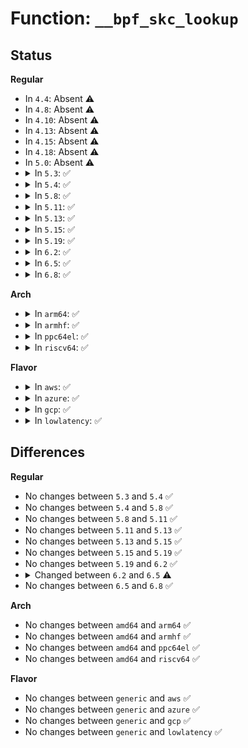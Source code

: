 # Function: <code>__bpf_skc_lookup</code>

## Status
<b>Regular</b>
<ul>
<li>
In <code>4.4</code>: Absent ⚠️
</li>
<li>
In <code>4.8</code>: Absent ⚠️
</li>
<li>
In <code>4.10</code>: Absent ⚠️
</li>
<li>
In <code>4.13</code>: Absent ⚠️
</li>
<li>
In <code>4.15</code>: Absent ⚠️
</li>
<li>
In <code>4.18</code>: Absent ⚠️
</li>
<li>
In <code>5.0</code>: Absent ⚠️
</li>
<li>
<details>
<summary>In <code>5.3</code>: ✅</summary>

```c
struct sock *__bpf_skc_lookup(struct sk_buff *skb, struct bpf_sock_tuple *tuple, u32 len, struct net *caller_net, u32 ifindex, u8 proto, u64 netns_id, u64 flags);
```

**Collision:** Unique Static

**Inline:** No

**Transformation:** False

**Instances:**

```
In net/core/filter.c (ffffffff81926d20)
Location: net/core/filter.c:5249
Inline: False
Direct callers:
  - net/core/filter.c:bpf_sock_addr_skc_lookup_tcp
  - net/core/filter.c:bpf_xdp_skc_lookup_tcp
  - net/core/filter.c:bpf_skc_lookup_tcp
  - net/core/filter.c:bpf_sk_lookup
```
**Symbols:**

```
ffffffff81926d20-ffffffff81926e61: __bpf_skc_lookup (STB_LOCAL)
```
</details>
</li>
<li>
<details>
<summary>In <code>5.4</code>: ✅</summary>

```c
struct sock *__bpf_skc_lookup(struct sk_buff *skb, struct bpf_sock_tuple *tuple, u32 len, struct net *caller_net, u32 ifindex, u8 proto, u64 netns_id, u64 flags);
```

**Collision:** Unique Static

**Inline:** No

**Transformation:** False

**Instances:**

```
In net/core/filter.c (ffffffff819593e0)
Location: net/core/filter.c:5258
Inline: False
Direct callers:
  - net/core/filter.c:bpf_sock_addr_skc_lookup_tcp
  - net/core/filter.c:bpf_xdp_skc_lookup_tcp
  - net/core/filter.c:bpf_skc_lookup_tcp
  - net/core/filter.c:bpf_sk_lookup
```
**Symbols:**

```
ffffffff819593e0-ffffffff81959521: __bpf_skc_lookup (STB_LOCAL)
```
</details>
</li>
<li>
<details>
<summary>In <code>5.8</code>: ✅</summary>

```c
struct sock *__bpf_skc_lookup(struct sk_buff *skb, struct bpf_sock_tuple *tuple, u32 len, struct net *caller_net, u32 ifindex, u8 proto, u64 netns_id, u64 flags);
```

**Collision:** Unique Static

**Inline:** No

**Transformation:** False

**Instances:**

```
In net/core/filter.c (ffffffff81a2e260)
Location: net/core/filter.c:5385
Inline: False
Direct callers:
  - net/core/filter.c:bpf_sock_addr_sk_lookup_udp
  - net/core/filter.c:bpf_sock_addr_sk_lookup_tcp
  - net/core/filter.c:bpf_sock_addr_skc_lookup_tcp
  - net/core/filter.c:bpf_xdp_sk_lookup_tcp
  - net/core/filter.c:bpf_xdp_skc_lookup_tcp
  - net/core/filter.c:bpf_xdp_sk_lookup_udp
  - net/core/filter.c:bpf_sk_lookup_udp
  - net/core/filter.c:bpf_sk_lookup_tcp
  - net/core/filter.c:bpf_skc_lookup_tcp
```
**Symbols:**

```
ffffffff81a2e260-ffffffff81a2e3dc: __bpf_skc_lookup (STB_LOCAL)
```
</details>
</li>
<li>
<details>
<summary>In <code>5.11</code>: ✅</summary>

```c
struct sock *__bpf_skc_lookup(struct sk_buff *skb, struct bpf_sock_tuple *tuple, u32 len, struct net *caller_net, u32 ifindex, u8 proto, u64 netns_id, u64 flags);
```

**Collision:** Unique Static

**Inline:** No

**Transformation:** False

**Instances:**

```
In net/core/filter.c (ffffffff81a2f7c0)
Location: net/core/filter.c:5937
Inline: False
Direct callers:
  - net/core/filter.c:bpf_sock_addr_sk_lookup_udp
  - net/core/filter.c:bpf_sock_addr_sk_lookup_tcp
  - net/core/filter.c:bpf_sock_addr_skc_lookup_tcp
  - net/core/filter.c:bpf_xdp_sk_lookup_tcp
  - net/core/filter.c:bpf_xdp_skc_lookup_tcp
  - net/core/filter.c:bpf_xdp_sk_lookup_udp
  - net/core/filter.c:bpf_sk_lookup_udp
  - net/core/filter.c:bpf_sk_lookup_tcp
  - net/core/filter.c:bpf_skc_lookup_tcp
```
**Symbols:**

```
ffffffff81a2f7c0-ffffffff81a2f942: __bpf_skc_lookup (STB_LOCAL)
```
</details>
</li>
<li>
<details>
<summary>In <code>5.13</code>: ✅</summary>

```c
struct sock *__bpf_skc_lookup(struct sk_buff *skb, struct bpf_sock_tuple *tuple, u32 len, struct net *caller_net, u32 ifindex, u8 proto, u64 netns_id, u64 flags);
```

**Collision:** Unique Static

**Inline:** No

**Transformation:** False

**Instances:**

```
In net/core/filter.c (ffffffff81a168a0)
Location: net/core/filter.c:6039
Inline: False
Direct callers:
  - net/core/filter.c:bpf_sock_addr_sk_lookup_udp
  - net/core/filter.c:bpf_sock_addr_sk_lookup_tcp
  - net/core/filter.c:bpf_sock_addr_skc_lookup_tcp
  - net/core/filter.c:bpf_xdp_sk_lookup_tcp
  - net/core/filter.c:bpf_xdp_skc_lookup_tcp
  - net/core/filter.c:bpf_xdp_sk_lookup_udp
  - net/core/filter.c:bpf_sk_lookup_udp
  - net/core/filter.c:bpf_sk_lookup_tcp
  - net/core/filter.c:bpf_skc_lookup_tcp
```
**Symbols:**

```
ffffffff81a168a0-ffffffff81a16a21: __bpf_skc_lookup (STB_LOCAL)
```
</details>
</li>
<li>
<details>
<summary>In <code>5.15</code>: ✅</summary>

```c
struct sock *__bpf_skc_lookup(struct sk_buff *skb, struct bpf_sock_tuple *tuple, u32 len, struct net *caller_net, u32 ifindex, u8 proto, u64 netns_id, u64 flags);
```

**Collision:** Unique Static

**Inline:** No

**Transformation:** False

**Instances:**

```
In net/core/filter.c (ffffffff81ac7ea0)
Location: net/core/filter.c:6163
Inline: False
Direct callers:
  - net/core/filter.c:bpf_sock_addr_sk_lookup_udp
  - net/core/filter.c:bpf_sock_addr_sk_lookup_tcp
  - net/core/filter.c:bpf_sock_addr_skc_lookup_tcp
  - net/core/filter.c:bpf_xdp_sk_lookup_tcp
  - net/core/filter.c:bpf_xdp_skc_lookup_tcp
  - net/core/filter.c:bpf_xdp_sk_lookup_udp
  - net/core/filter.c:bpf_sk_lookup_udp
  - net/core/filter.c:bpf_sk_lookup_tcp
  - net/core/filter.c:bpf_skc_lookup_tcp
```
**Symbols:**

```
ffffffff81ac7ea0-ffffffff81ac8021: __bpf_skc_lookup (STB_LOCAL)
```
</details>
</li>
<li>
<details>
<summary>In <code>5.19</code>: ✅</summary>

```c
struct sock *__bpf_skc_lookup(struct sk_buff *skb, struct bpf_sock_tuple *tuple, u32 len, struct net *caller_net, u32 ifindex, u8 proto, u64 netns_id, u64 flags);
```

**Collision:** Unique Static

**Inline:** No

**Transformation:** False

**Instances:**

```
In net/core/filter.c (ffffffff81c45550)
Location: net/core/filter.c:6471
Inline: False
Direct callers:
  - net/core/filter.c:bpf_sock_addr_skc_lookup_tcp
  - net/core/filter.c:bpf_xdp_skc_lookup_tcp
  - net/core/filter.c:bpf_skc_lookup_tcp
  - net/core/filter.c:bpf_sk_lookup
```
**Symbols:**

```
ffffffff81c45550-ffffffff81c4576e: __bpf_skc_lookup (STB_LOCAL)
```
</details>
</li>
<li>
<details>
<summary>In <code>6.2</code>: ✅</summary>

```c
struct sock *__bpf_skc_lookup(struct sk_buff *skb, struct bpf_sock_tuple *tuple, u32 len, struct net *caller_net, u32 ifindex, u8 proto, u64 netns_id, u64 flags);
```

**Collision:** Unique Static

**Inline:** No

**Transformation:** False

**Instances:**

```
In net/core/filter.c (ffffffff81df96c0)
Location: net/core/filter.c:6484
Inline: False
Direct callers:
  - net/core/filter.c:bpf_sock_addr_skc_lookup_tcp
  - net/core/filter.c:bpf_xdp_skc_lookup_tcp
  - net/core/filter.c:bpf_skc_lookup_tcp
  - net/core/filter.c:bpf_sk_lookup
```
**Symbols:**

```
ffffffff81df96c0-ffffffff81df98de: __bpf_skc_lookup (STB_LOCAL)
```
</details>
</li>
<li>
<details>
<summary>In <code>6.5</code>: ✅</summary>

```c
struct sock *__bpf_skc_lookup(struct sk_buff *skb, struct bpf_sock_tuple *tuple, u32 len, struct net *caller_net, u32 ifindex, u8 proto, u64 netns_id, u64 flags, int sdif);
```

**Collision:** Unique Static

**Inline:** No

**Transformation:** False

**Instances:**

```
In net/core/filter.c (ffffffff81e6b040)
Location: net/core/filter.c:6563
Inline: False
Direct callers:
  - net/core/filter.c:bpf_sock_addr_skc_lookup_tcp
  - net/core/filter.c:bpf_xdp_skc_lookup_tcp
  - net/core/filter.c:bpf_tc_skc_lookup_tcp
  - net/core/filter.c:bpf_skc_lookup_tcp
  - net/core/filter.c:bpf_sk_lookup
  - net/core/filter.c:__bpf_sk_lookup
```
**Symbols:**

```
ffffffff81e6b040-ffffffff81e6b269: __bpf_skc_lookup (STB_LOCAL)
```
</details>
</li>
<li>
<details>
<summary>In <code>6.8</code>: ✅</summary>

```c
struct sock *__bpf_skc_lookup(struct sk_buff *skb, struct bpf_sock_tuple *tuple, u32 len, struct net *caller_net, u32 ifindex, u8 proto, u64 netns_id, u64 flags, int sdif);
```

**Collision:** Unique Static

**Inline:** No

**Transformation:** False

**Instances:**

```
In net/core/filter.c (ffffffff81f29fd0)
Location: net/core/filter.c:6653
Inline: False
Direct callers:
  - net/core/filter.c:bpf_sock_addr_skc_lookup_tcp
  - net/core/filter.c:bpf_xdp_skc_lookup_tcp
  - net/core/filter.c:bpf_tc_skc_lookup_tcp
  - net/core/filter.c:bpf_skc_lookup_tcp
  - net/core/filter.c:bpf_sk_lookup
  - net/core/filter.c:__bpf_sk_lookup
```
**Symbols:**

```
ffffffff81f29fd0-ffffffff81f2a1f9: __bpf_skc_lookup (STB_LOCAL)
```
</details>
</li>
</ul>
<b>Arch</b>
<ul>
<li>
<details>
<summary>In <code>arm64</code>: ✅</summary>

```c
struct sock *__bpf_skc_lookup(struct sk_buff *skb, struct bpf_sock_tuple *tuple, u32 len, struct net *caller_net, u32 ifindex, u8 proto, u64 netns_id, u64 flags);
```

**Collision:** Unique Static

**Inline:** No

**Transformation:** False

**Instances:**

```
In net/core/filter.c (ffff800010bfa8a8)
Location: net/core/filter.c:5258
Inline: False
Direct callers:
  - net/core/filter.c:bpf_sock_addr_skc_lookup_tcp
  - net/core/filter.c:bpf_xdp_skc_lookup_tcp
  - net/core/filter.c:bpf_skc_lookup_tcp
  - net/core/filter.c:bpf_sk_lookup
```
**Symbols:**

```
ffff800010bfa8a8-ffff800010bfaa4c: __bpf_skc_lookup (STB_LOCAL)
```
</details>
</li>
<li>
<details>
<summary>In <code>armhf</code>: ✅</summary>

```c
struct sock *__bpf_skc_lookup(struct sk_buff *skb, struct bpf_sock_tuple *tuple, u32 len, struct net *caller_net, u32 ifindex, u8 proto, u64 netns_id, u64 flags);
```

**Collision:** Unique Static

**Inline:** No

**Transformation:** False

**Instances:**

```
In net/core/filter.c (c0d14388)
Location: net/core/filter.c:5258
Inline: False
Direct callers:
  - net/core/filter.c:bpf_sock_addr_skc_lookup_tcp
  - net/core/filter.c:bpf_xdp_skc_lookup_tcp
  - net/core/filter.c:bpf_skc_lookup_tcp
  - net/core/filter.c:bpf_sk_lookup
```
**Symbols:**

```
c0d14388-c0d1452c: __bpf_skc_lookup (STB_LOCAL)
```
</details>
</li>
<li>
<details>
<summary>In <code>ppc64el</code>: ✅</summary>

```c
struct sock *__bpf_skc_lookup(struct sk_buff *skb, struct bpf_sock_tuple *tuple, u32 len, struct net *caller_net, u32 ifindex, u8 proto, u64 netns_id, u64 flags);
```

**Collision:** Unique Static

**Inline:** No

**Transformation:** False

**Instances:**

```
In net/core/filter.c (c000000000ce2cd0)
Location: net/core/filter.c:5258
Inline: False
Direct callers:
  - net/core/filter.c:bpf_sock_addr_skc_lookup_tcp
  - net/core/filter.c:bpf_xdp_skc_lookup_tcp
  - net/core/filter.c:bpf_skc_lookup_tcp
  - net/core/filter.c:bpf_skc_lookup_tcp
  - net/core/filter.c:bpf_sk_lookup
```
**Symbols:**

```
c000000000ce2cd0-c000000000ce2ec8: __bpf_skc_lookup (STB_LOCAL)
```
</details>
</li>
<li>
<details>
<summary>In <code>riscv64</code>: ✅</summary>

```c
struct sock *__bpf_skc_lookup(struct sk_buff *skb, struct bpf_sock_tuple *tuple, u32 len, struct net *caller_net, u32 ifindex, u8 proto, u64 netns_id, u64 flags);
```

**Collision:** Unique Static

**Inline:** No

**Transformation:** False

**Instances:**

```
In net/core/filter.c (ffffffe00077c5ae)
Location: net/core/filter.c:5258
Inline: False
Direct callers:
  - net/core/filter.c:bpf_sock_addr_skc_lookup_tcp
  - net/core/filter.c:bpf_xdp_skc_lookup_tcp
  - net/core/filter.c:bpf_skc_lookup_tcp
  - net/core/filter.c:bpf_sk_lookup
```
**Symbols:**

```
ffffffe00077c5ae-ffffffe00077c6ba: __bpf_skc_lookup (STB_LOCAL)
```
</details>
</li>
</ul>
<b>Flavor</b>
<ul>
<li>
<details>
<summary>In <code>aws</code>: ✅</summary>

```c
struct sock *__bpf_skc_lookup(struct sk_buff *skb, struct bpf_sock_tuple *tuple, u32 len, struct net *caller_net, u32 ifindex, u8 proto, u64 netns_id, u64 flags);
```

**Collision:** Unique Static

**Inline:** No

**Transformation:** False

**Instances:**

```
In net/core/filter.c (ffffffff818f93b0)
Location: net/core/filter.c:5258
Inline: False
Direct callers:
  - net/core/filter.c:bpf_sock_addr_skc_lookup_tcp
  - net/core/filter.c:bpf_xdp_skc_lookup_tcp
  - net/core/filter.c:bpf_skc_lookup_tcp
  - net/core/filter.c:bpf_sk_lookup
```
**Symbols:**

```
ffffffff818f93b0-ffffffff818f94f1: __bpf_skc_lookup (STB_LOCAL)
```
</details>
</li>
<li>
<details>
<summary>In <code>azure</code>: ✅</summary>

```c
struct sock *__bpf_skc_lookup(struct sk_buff *skb, struct bpf_sock_tuple *tuple, u32 len, struct net *caller_net, u32 ifindex, u8 proto, u64 netns_id, u64 flags);
```

**Collision:** Unique Static

**Inline:** No

**Transformation:** False

**Instances:**

```
In net/core/filter.c (ffffffff818b31e0)
Location: net/core/filter.c:5258
Inline: False
Direct callers:
  - net/core/filter.c:bpf_sock_addr_skc_lookup_tcp
  - net/core/filter.c:bpf_xdp_skc_lookup_tcp
  - net/core/filter.c:bpf_skc_lookup_tcp
  - net/core/filter.c:bpf_sk_lookup
```
**Symbols:**

```
ffffffff818b31e0-ffffffff818b3321: __bpf_skc_lookup (STB_LOCAL)
```
</details>
</li>
<li>
<details>
<summary>In <code>gcp</code>: ✅</summary>

```c
struct sock *__bpf_skc_lookup(struct sk_buff *skb, struct bpf_sock_tuple *tuple, u32 len, struct net *caller_net, u32 ifindex, u8 proto, u64 netns_id, u64 flags);
```

**Collision:** Unique Static

**Inline:** No

**Transformation:** False

**Instances:**

```
In net/core/filter.c (ffffffff8194a3e0)
Location: net/core/filter.c:5258
Inline: False
Direct callers:
  - net/core/filter.c:bpf_sock_addr_skc_lookup_tcp
  - net/core/filter.c:bpf_xdp_skc_lookup_tcp
  - net/core/filter.c:bpf_skc_lookup_tcp
  - net/core/filter.c:bpf_sk_lookup
```
**Symbols:**

```
ffffffff8194a3e0-ffffffff8194a521: __bpf_skc_lookup (STB_LOCAL)
```
</details>
</li>
<li>
<details>
<summary>In <code>lowlatency</code>: ✅</summary>

```c
struct sock *__bpf_skc_lookup(struct sk_buff *skb, struct bpf_sock_tuple *tuple, u32 len, struct net *caller_net, u32 ifindex, u8 proto, u64 netns_id, u64 flags);
```

**Collision:** Unique Static

**Inline:** No

**Transformation:** False

**Instances:**

```
In net/core/filter.c (ffffffff8196bcf0)
Location: net/core/filter.c:5258
Inline: False
Direct callers:
  - net/core/filter.c:bpf_sock_addr_skc_lookup_tcp
  - net/core/filter.c:bpf_xdp_skc_lookup_tcp
  - net/core/filter.c:bpf_skc_lookup_tcp
  - net/core/filter.c:bpf_sk_lookup
```
**Symbols:**

```
ffffffff8196bcf0-ffffffff8196be31: __bpf_skc_lookup (STB_LOCAL)
```
</details>
</li>
</ul>

## Differences
<b>Regular</b>
<ul>
<li>
No changes between <code>5.3</code> and <code>5.4</code> ✅
</li>
<li>
No changes between <code>5.4</code> and <code>5.8</code> ✅
</li>
<li>
No changes between <code>5.8</code> and <code>5.11</code> ✅
</li>
<li>
No changes between <code>5.11</code> and <code>5.13</code> ✅
</li>
<li>
No changes between <code>5.13</code> and <code>5.15</code> ✅
</li>
<li>
No changes between <code>5.15</code> and <code>5.19</code> ✅
</li>
<li>
No changes between <code>5.19</code> and <code>6.2</code> ✅
</li>
<li>
<details>
<summary>Changed between <code>6.2</code> and <code>6.5</code> ⚠️</summary>
<ul>
<li>
<b>Param added. </b>
<code>int sdif</code>
</li>
</ul>
</details>
</li>
<li>
No changes between <code>6.5</code> and <code>6.8</code> ✅
</li>
</ul>
<b>Arch</b>
<ul>
<li>
No changes between <code>amd64</code> and <code>arm64</code> ✅
</li>
<li>
No changes between <code>amd64</code> and <code>armhf</code> ✅
</li>
<li>
No changes between <code>amd64</code> and <code>ppc64el</code> ✅
</li>
<li>
No changes between <code>amd64</code> and <code>riscv64</code> ✅
</li>
</ul>
<b>Flavor</b>
<ul>
<li>
No changes between <code>generic</code> and <code>aws</code> ✅
</li>
<li>
No changes between <code>generic</code> and <code>azure</code> ✅
</li>
<li>
No changes between <code>generic</code> and <code>gcp</code> ✅
</li>
<li>
No changes between <code>generic</code> and <code>lowlatency</code> ✅
</li>
</ul>
